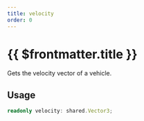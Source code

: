 ```yaml
---
title: velocity
order: 0
---
```


# {{ $frontmatter.title }}

Gets the velocity vector of a vehicle.

## Usage

```ts
readonly velocity: shared.Vector3;
```
